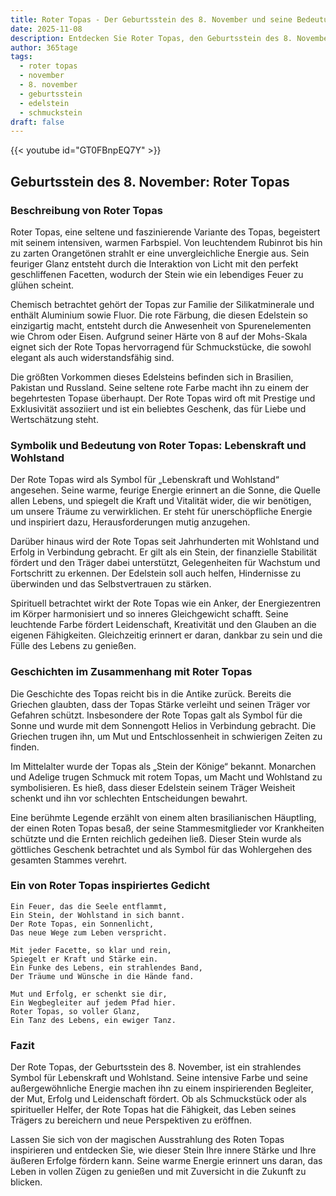 ```yaml
---
title: Roter Topas - Der Geburtsstein des 8. November und seine Bedeutung
date: 2025-11-08
description: Entdecken Sie Roter Topas, den Geburtsstein des 8. November, der Lebenskraft und Wohlstand symbolisiert. Seine Symbolik und Geschichte werden Sie inspirieren.
author: 365tage
tags:
  - roter topas
  - november
  - 8. november
  - geburtsstein
  - edelstein
  - schmuckstein
draft: false
---
```


{{< youtube id="GT0FBnpEQ7Y" >}}

## Geburtsstein des 8. November: Roter Topas

### Beschreibung von Roter Topas

Roter Topas, eine seltene und faszinierende Variante des Topas, begeistert mit seinem intensiven, warmen Farbspiel. Von leuchtendem Rubinrot bis hin zu zarten Orangetönen strahlt er eine unvergleichliche Energie aus. Sein feuriger Glanz entsteht durch die Interaktion von Licht mit den perfekt geschliffenen Facetten, wodurch der Stein wie ein lebendiges Feuer zu glühen scheint.

Chemisch betrachtet gehört der Topas zur Familie der Silikatminerale und enthält Aluminium sowie Fluor. Die rote Färbung, die diesen Edelstein so einzigartig macht, entsteht durch die Anwesenheit von Spurenelementen wie Chrom oder Eisen. Aufgrund seiner Härte von 8 auf der Mohs-Skala eignet sich der Rote Topas hervorragend für Schmuckstücke, die sowohl elegant als auch widerstandsfähig sind.

Die größten Vorkommen dieses Edelsteins befinden sich in Brasilien, Pakistan und Russland. Seine seltene rote Farbe macht ihn zu einem der begehrtesten Topase überhaupt. Der Rote Topas wird oft mit Prestige und Exklusivität assoziiert und ist ein beliebtes Geschenk, das für Liebe und Wertschätzung steht.

### Symbolik und Bedeutung von Roter Topas: Lebenskraft und Wohlstand

Der Rote Topas wird als Symbol für „Lebenskraft und Wohlstand“ angesehen. Seine warme, feurige Energie erinnert an die Sonne, die Quelle allen Lebens, und spiegelt die Kraft und Vitalität wider, die wir benötigen, um unsere Träume zu verwirklichen. Er steht für unerschöpfliche Energie und inspiriert dazu, Herausforderungen mutig anzugehen.

Darüber hinaus wird der Rote Topas seit Jahrhunderten mit Wohlstand und Erfolg in Verbindung gebracht. Er gilt als ein Stein, der finanzielle Stabilität fördert und den Träger dabei unterstützt, Gelegenheiten für Wachstum und Fortschritt zu erkennen. Der Edelstein soll auch helfen, Hindernisse zu überwinden und das Selbstvertrauen zu stärken.

Spirituell betrachtet wirkt der Rote Topas wie ein Anker, der Energiezentren im Körper harmonisiert und so inneres Gleichgewicht schafft. Seine leuchtende Farbe fördert Leidenschaft, Kreativität und den Glauben an die eigenen Fähigkeiten. Gleichzeitig erinnert er daran, dankbar zu sein und die Fülle des Lebens zu genießen.

### Geschichten im Zusammenhang mit Roter Topas

Die Geschichte des Topas reicht bis in die Antike zurück. Bereits die Griechen glaubten, dass der Topas Stärke verleiht und seinen Träger vor Gefahren schützt. Insbesondere der Rote Topas galt als Symbol für die Sonne und wurde mit dem Sonnengott Helios in Verbindung gebracht. Die Griechen trugen ihn, um Mut und Entschlossenheit in schwierigen Zeiten zu finden.

Im Mittelalter wurde der Topas als „Stein der Könige“ bekannt. Monarchen und Adelige trugen Schmuck mit rotem Topas, um Macht und Wohlstand zu symbolisieren. Es hieß, dass dieser Edelstein seinem Träger Weisheit schenkt und ihn vor schlechten Entscheidungen bewahrt.

Eine berühmte Legende erzählt von einem alten brasilianischen Häuptling, der einen Roten Topas besaß, der seine Stammesmitglieder vor Krankheiten schützte und die Ernten reichlich gedeihen ließ. Dieser Stein wurde als göttliches Geschenk betrachtet und als Symbol für das Wohlergehen des gesamten Stammes verehrt.

### Ein von Roter Topas inspiriertes Gedicht

```
Ein Feuer, das die Seele entflammt,  
Ein Stein, der Wohlstand in sich bannt.  
Der Rote Topas, ein Sonnenlicht,  
Das neue Wege zum Leben verspricht.  

Mit jeder Facette, so klar und rein,  
Spiegelt er Kraft und Stärke ein.  
Ein Funke des Lebens, ein strahlendes Band,  
Der Träume und Wünsche in die Hände fand.  

Mut und Erfolg, er schenkt sie dir,  
Ein Wegbegleiter auf jedem Pfad hier.  
Roter Topas, so voller Glanz,  
Ein Tanz des Lebens, ein ewiger Tanz.  
```

### Fazit

Der Rote Topas, der Geburtsstein des 8. November, ist ein strahlendes Symbol für Lebenskraft und Wohlstand. Seine intensive Farbe und seine außergewöhnliche Energie machen ihn zu einem inspirierenden Begleiter, der Mut, Erfolg und Leidenschaft fördert. Ob als Schmuckstück oder als spiritueller Helfer, der Rote Topas hat die Fähigkeit, das Leben seines Trägers zu bereichern und neue Perspektiven zu eröffnen.

Lassen Sie sich von der magischen Ausstrahlung des Roten Topas inspirieren und entdecken Sie, wie dieser Stein Ihre innere Stärke und Ihre äußeren Erfolge fördern kann. Seine warme Energie erinnert uns daran, das Leben in vollen Zügen zu genießen und mit Zuversicht in die Zukunft zu blicken.